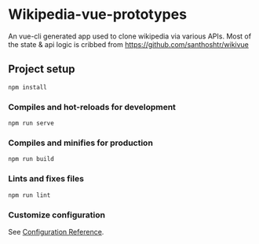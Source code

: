# Wikipedia-vue-prototypes

An vue-cli generated app used to clone wikipedia via various APIs.
Most of the state & api logic is cribbed from https://github.com/santhoshtr/wikivue

## Project setup
```
npm install
```

### Compiles and hot-reloads for development
```
npm run serve
```

### Compiles and minifies for production
```
npm run build
```

### Lints and fixes files
```
npm run lint
```

### Customize configuration
See [Configuration Reference](https://cli.vuejs.org/config/).
